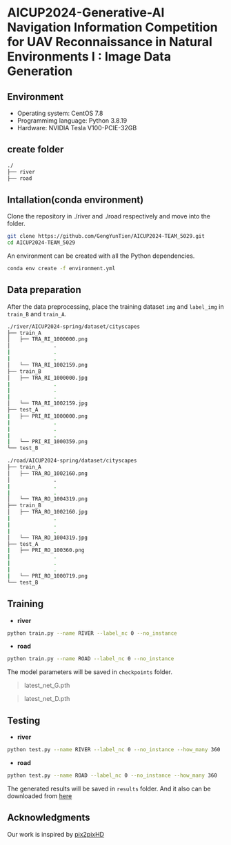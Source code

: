 # AICUP2024-Generative-AI Navigation Information Competition for UAV Reconnaissance in Natural Environments I : Image Data Generation
## Environment
* Operating system: CentOS 7.8
* Programmimg language: Python 3.8.19
* Hardware: NVIDIA Tesla V100-PCIE-32GB
## create folder
```bash
./
├── river
├── road
```
## Intallation(conda environment)
Clone the repository in ./river and ./road respectively and move into the folder.
```bash
git clone https://github.com/GengYunTien/AICUP2024-TEAM_5029.git
cd AICUP2024-TEAM_5029
```
An environment can be created with all the Python dependencies.
```bash
conda env create -f environment.yml
```
## Data preparation
After the data preprocessing, place the training dataset `img` and `label_img` in `train_B` and `train_A`.
```bash
./river/AICUP2024-spring/dataset/cityscapes
├── train_A
│   ├── TRA_RI_1000000.png
│              .
|              .
|              .
│   └── TRA_RI_1002159.png
├── train_B
│   ├── TRA_RI_1000000.jpg
|              .
|              .
|              .
│   └── TRA_RI_1002159.jpg
├── test_A
|   ├── PRI_RI_1000000.png
|              . 
|              .
|              .
|   └── PRI_RI_1000359.png
└── test_B
```
```bash
./road/AICUP2024-spring/dataset/cityscapes
├── train_A
│   ├── TRA_RO_1002160.png
│              .
|              .
|              .
│   └── TRA_RO_1004319.png
├── train_B
│   ├── TRA_RO_1002160.jpg
|              .
|              .
|              .
│   └── TRA_RO_1004319.jpg
├── test_A
|   ├── PRI_RO_100360.png
|              . 
|              .
|              .
|   └── PRI_RO_1000719.png
└── test_B
```
## Training
* **river**
```bash
python train.py --name RIVER --label_nc 0 --no_instance
```
* **road**
```bash
python train.py --name ROAD --label_nc 0 --no_instance
```
The model parameters will be saved in `checkpoints` folder.
> latest_net_G.pth

> latest_net_D.pth

## Testing
* **river**
```bash
python test.py --name RIVER --label_nc 0 --no_instance --how_many 360
```
* **road**
```bash
python test.py --name ROAD --label_nc 0 --no_instance --how_many 360
```
The generated results will be saved in `results` folder. And it also can be downloaded from [here](https://drive.google.com/drive/folders/14ndZe1obuvLoUSfteyIQHEnuyUXBjnve?usp=drive_link)

## Acknowledgments
Our work is inspired by [pix2pixHD](https://github.com/NVIDIA/pix2pixHD) 
